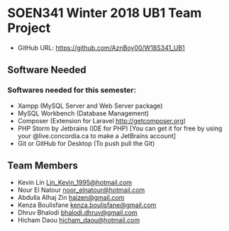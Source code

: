 # SOEN341 Winter 2018 UB1 Team Project
* GitHub URL: https://github.com/AznBoy00/W18S341_UB1

## Software Needed
### Softwares needed for this semester:
* Xampp (MySQL Server and Web Server package)
* MySQL Workbench (Database Management)
* Composer (Extension for Laravel http://getcomposer.org)
* PHP Storm by Jetbrains (IDE for PHP) [You can get it for free by using your @live.concordia.ca to make a JetBrains account]
* Git or GitHub for Desktop (To push pull the Git)

## Team Members
* Kevin Lin <Lin_Kevin_1995@hotmail.com>
* Nour El Natour <noor_elnatour@hotmail.com>
* Abdulla Alhaj Zin <hajzen@gmail.com>
* Kenza Boulisfane <kenza.boulisfane@gmail.com>
* Dhruv Bhalodi <bhalodi.dhruv@gmail.com>
* Hicham Daou <hicham_daou@hotmail.com>

